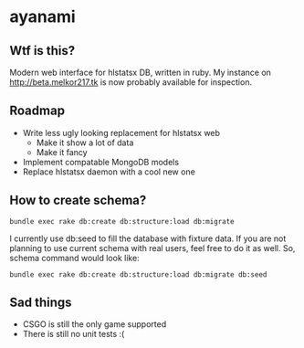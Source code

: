 # ayanami

## Wtf is this?

Modern web interface for hlstatsx DB, written in ruby.
My instance on http://beta.melkor217.tk is now probably available
for inspection.

## Roadmap

- Write less ugly looking replacement for hlstatsx web
    - Make it show a lot of data
    - Make it fancy
- Implement compatable MongoDB models
- Replace hlstatsx daemon with a cool new one

## How to create schema?

`bundle exec rake db:create db:structure:load db:migrate`

I currently use db:seed to fill the database with fixture data.
If you are not planning to use current schema with real users, feel free to
do it as well. So, schema command would look like:

`bundle exec rake db:create db:structure:load db:migrate db:seed`

## Sad things

- CSGO is still the only game supported
- There is still no unit tests :(
